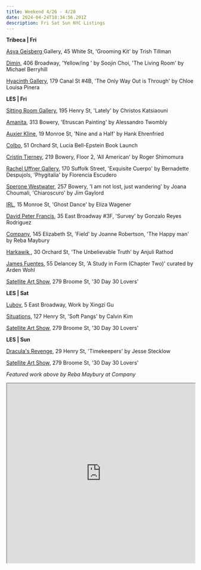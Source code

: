 ```yaml
---
title: Weekend 4/26 - 4/28
date: 2024-04-24T18:34:56.201Z
description: Fri Sat Sun NYC Listings
---
```

**T﻿ribeca | Fri**

[Asya Geisberg ](https://www.asyageisberggallery.com/exhibitions/trish-tillman4)Gallery, 45 White St, 'Grooming Kit' by Trish Tillman

[Dimin](https://www.dimin.nyc/), 406 Broadway, 'Yellow/ing ' by Soojin Choi, 'The Living Room' by Michael Berryhill

[Hyacinth Gallery](https://hyacinthgallery.com/), 179 Canal St #4B, 'The Only Way Out is Through' by Chloe Louisa Pinera

**L﻿ES | Fri**

[Sitting Room Gallery](https://www.instagram.com/sittingroomgallery), 195 Henry St, 'Lately' by Christos Katsiaouni

[Amanita](https://spazioamanita.com/Exhibitions/EtruscanPainting.html), 313 Bowery, 'Etruscan Painting' by Alessandro Twombly

[Auxier Kline](https://www.auxierkline.com/), 19 Monroe St, 'Nine and a Half' by Hank Ehrenfried

[Colbo](https://www.instagram.com/colbo.nyc), 51 Orchard St, Lucia Bell-Epstein Book Launch

[Cristin Tierney](https://www.cristintierney.com/exhibitions/93-roger-shimomura-all-american/cover/), 219 Bowery, Floor 2, 'All American' by Roger Shimomura

[Rachel Uffner Gallery](https://www.racheluffnergallery.com/exhibitions), 170 Suffolk Street, 'Exquisite Cuerpo' by Bernadette Despujols, 'Phygitalia' by Florencia Escudero

[Sperone Westwater](https://www.speronewestwater.com/), 257 Bowery, 'I am not lost, just wandering' by Joana Choumali, 'Chiaroscuro' by Jim Gaylord

[I﻿RL](https://www.instagram.com/irl.nyc), 15 Monroe St, 'Ghost Dance' by Eliza Wagener

[David Peter Francis](https://davidpeterfrancis.com/gonzalo-reyes-rodriguez-survey), 35 East Broadway #3F, 'Survey' by Gonzalo Reyes Rodriguez

[Company](https://companygallery.us/), 145 Elizabeth St, 'Field' by Joanne Robertson, 'The Happy man' by Reba Maybury

[Harkawik ](https://www.harkawik.com/rathod-unbelievable), 30 Orchard St, 'The Unbelievable Truth' by Anjuli Rathod

[James Fuentes](https://jamesfuentes.com/exhibitions/a-study-in-form-chapter-two), 55 Delancey St, 'A Study in Form (Chapter Two)' curated by Arden Wohl

[Satellite Art Show](https://www.instagram.com/satelliteartshow), 279 Broome St, '30 Day 30 Lovers'

**L﻿ES | Sat**

[Lubov](https://lubov.nyc/), 5 East Broadway, Work by Xingzi Gu

[Situations](https://www.situations.us/calvin-kim), 127 Henry St, 'Soft Pangs' by Calvin Kim

[Satellite Art Show](https://www.instagram.com/satelliteartshow), 279 Broome St, '30 Day 30 Lovers'

**L﻿ES | Sun**

[Dracula's Revenge](https://draculasrevenge.net/Jesse), 29 Henry St, 'Timekeepers' by Jesse Stecklow

[Satellite Art Show](https://www.instagram.com/satelliteartshow), 279 Broome St, '30 Day 30 Lovers'

*Featured work above by Reba Maybury at Company*

<iframe src="https://www.google.com/maps/d/u/1/embed?mid=1rKPglZG7NhR5q3Dbp-W3vgSFh2jNdJE&ehbc=2E312F" width="100%" height="480"></iframe>